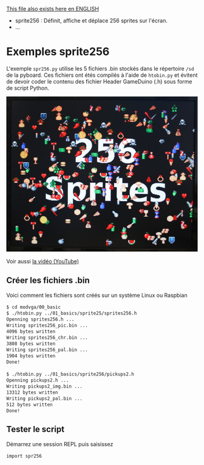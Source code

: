 [This file also exists here en ENGLISH](README_eng.md)

* sprite256 : Définit, affiche et déplace 256 sprites sur l'écran.
* ...

# Exemples sprite256

L'exemple `spr256.py` utilise les 5 fichiers .bin stockés dans le répertoire `/sd` de la pyboard.
Ces fichiers ont étés compilés à l'aide de `htobin.py` et évitent de devoir coder le contenu des fichier Header GameDuino (.h) sous forme de script Python.

 ![Résultat de spr256.py](sprite256.jpg)

 Voir aussi [la vidéo (YouTube)](https://youtu.be/_6DVzVwcSMQ)

## Créer les fichiers .bin
Voici comment les fichiers sont créés sur un système Linux ou Raspbian
```
$ cd modvga/00_basic
$ ./htobin.py ../01_basics/sprite25/sprites256.h
Openning sprites256.h ...
Writing sprites256_pic.bin ...
4096 bytes written
Writing sprites256_chr.bin ...
3808 bytes written
Writing sprites256_pal.bin ...
1904 bytes written
Done!

$ ./htobin.py ../01_basics/sprite256/pickups2.h
Openning pickups2.h ...
Writing pickups2_img.bin ...
13312 bytes written
Writing pickups2_pal.bin ...
512 bytes written
Done!
```

## Tester le script

Démarrez une session REPL puis saisissez

```
import spr256
```
